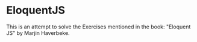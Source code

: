 # EloquentJS
This is an attempt to solve the Exercises mentioned in the book: "Eloquent JS" by Marjin Haverbeke.
